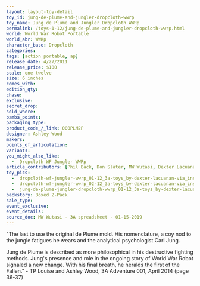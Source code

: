 ```yaml
---
layout: layout-toy-detail 
toy_id: jung-de-plume-and-jungler-dropcloth-wwrp
toy_name: Jung de Plume and Jungler Dropcloth WWRp
permalink: /toys-1-12/jung-de-plume-and-jungler-dropcloth-wwrp.html
world: World War Robot Portable
world_abr: WWRp
character_base: Dropcloth
categories: 
tags: [action portable, ap] 
release_date: 4/27/2011
release_price: $100 
scale: one twelve
size: 6 inches
comes_with: 
edition_qty: 
chase: 
exclusive: 
secret_drop: 
sold_where: 
bamba_points: 
packaging_type: 
product_code_/_link: 000PLM2P
designer: Ashley Wood
makers: 
points_of_articulation: 
variants: 
you_might_also_like: 
  -  Dropcloth WF Jungler WWRp
article_contributors: [Phil Back, Don Slater, MW Wutasi, Dexter Lacuanan]
toy_pics: 
  -  dropcloth-wf-jungler-wwrp_01-12_3a-toys_by-dexter-lacuanan-via_instagram.jpg
  -  dropcloth-wf-jungler-wwrp_02-12_3a-toys_by-dexter-lacuanan-via_instagram.jpg
  -  jung-de-plume-jungler-dropcloth-wwrp_01-12_3a-toys_by-dexter-lacuanan-via_instagram.jpg
backstory: Boxed 2-Pack
sale_type: 
event_exclusive: 
event_details: 
source_doc: MW Wutasi - 3A spreadsheet - 01-15-2019
---
```

"The last to use the original de Plume mold. His nomenclature, a coy nod to the jungle fatigues he wears and the analytical psychologist Carl Jung. 

Jung de Plume is described as more philosophical in his destructive fighting methods. Jung's presence and role in the ongoing story of World War Robot signaled a new change. With his final breath, he heralds the first of the Fallen." - TP Louise and Ashley Wood, 3A Adventure 001, April 2014 (page 36-37)